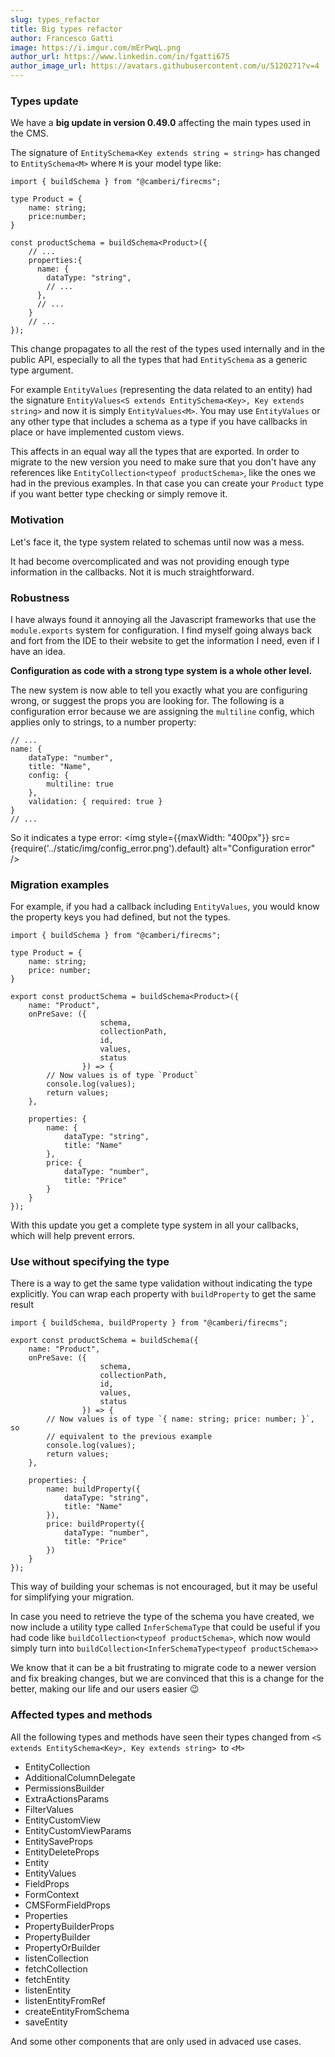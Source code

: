 ```yaml
---
slug: types_refactor
title: Big types refactor
author: Francesco Gatti
image: https://i.imgur.com/mErPwqL.png
author_url: https://www.linkedin.com/in/fgatti675
author_image_url: https://avatars.githubusercontent.com/u/5120271?v=4
---
```


### Types update

We have a **big update in version 0.49.0** affecting the main types used in the
CMS.

The signature of `EntitySchema<Key extends string = string>` has changed to
`EntitySchema<M>` where `M` is your model type like:
```tsx
import { buildSchema } from "@camberi/firecms";

type Product = {
    name: string;
    price:number;
}

const productSchema = buildSchema<Product>({
    // ...
    properties:{
      name: {
        dataType: "string",
        // ...
      },
      // ...
    }
    // ...
});
```

This change propagates to all the rest of the types used internally and in
the public API, especially to all the types that had `EntitySchema` as a generic
type argument.

For example `EntityValues` (representing the data related to an entity) had the
signature `EntityValues<S extends EntitySchema<Key>, Key extends string>` and now
it is simply `EntityValues<M>`. You may use `EntityValues` or any other type
that includes a schema as a type if you have callbacks in place or have
implemented custom views.

This affects in an equal way all the types that are exported. In order to
migrate to the new version you need to make sure that you don't have any
references like `EntityCollection<typeof productSchema>`, like the ones we had
in the previous examples. In that case you can create your `Product` type if
you want better type checking or simply remove it.


### Motivation

Let's face it, the type system related to schemas until now was a mess.

It had become overcomplicated and was not providing enough type information
in the callbacks. Not it is much straightforward.

### Robustness

I have always found it annoying all the Javascript frameworks that use the
`module.exports` system for configuration. I find myself going always back
and fort from the IDE to their website to get the information I need, even if
I have an idea.

**Configuration as code with a strong type system is a whole other level.**

The new system is now able to tell you exactly what you are configuring wrong,
or suggest the props you are looking for. The following is a configuration
error because we are assigning the `multiline` config, which applies only to
strings, to a number property:
```
// ...
name: {
    dataType: "number",
    title: "Name",
    config: {
        multiline: true
    },
    validation: { required: true }
}
// ...
```

So it indicates a type error:
<img
    style={{maxWidth: "400px"}}
    src={require('../static/img/config_error.png').default}
    alt="Configuration error"
/>

### Migration examples

For example, if you had a callback including `EntityValues`, you would know the
property keys you had defined, but not the types.

```tsx
import { buildSchema } from "@camberi/firecms";

type Product = {
    name: string;
    price: number;
}

export const productSchema = buildSchema<Product>({
    name: "Product",
    onPreSave: ({
                    schema,
                    collectionPath,
                    id,
                    values,
                    status
                }) => {
        // Now values is of type `Product`
        console.log(values);
        return values;
    },

    properties: {
        name: {
            dataType: "string",
            title: "Name"
        },
        price: {
            dataType: "number",
            title: "Price"
        }
    }
});
```

With this update you get a complete type system in all your callbacks, which will
help prevent errors.


### Use without specifying the type

There is a way to get the same type validation without indicating the type
explicitly. You can wrap each property with `buildProperty` to get the same result

```tsx
import { buildSchema, buildProperty } from "@camberi/firecms";

export const productSchema = buildSchema({
    name: "Product",
    onPreSave: ({
                    schema,
                    collectionPath,
                    id,
                    values,
                    status
                }) => {
        // Now values is of type `{ name: string; price: number; }`, so
        // equivalent to the previous example
        console.log(values);
        return values;
    },

    properties: {
        name: buildProperty({
            dataType: "string",
            title: "Name"
        }),
        price: buildProperty({
            dataType: "number",
            title: "Price"
        })
    }
});
```

This way of building your schemas is not encouraged, but it may be useful for
simplifying your migration.

In case you need to retrieve the type of the schema you have created, we now include
a utility type called `InferSchemaType` that could be useful if you had code
like `buildCollection<typeof productSchema>`, which now would simply turn into
`buildCollection<InferSchemaType<typeof productSchema>>`

We know that it can be a bit frustrating to migrate code to a newer version and
fix breaking changes, but we are convinced that this is a change for the better,
making our life and our users easier 😉

### Affected types and methods
All the following types and methods have seen their types changed from
`<S extends EntitySchema<Key>, Key extends string> `to `<M>`

- EntityCollection
- AdditionalColumnDelegate
- PermissionsBuilder
- ExtraActionsParams
- FilterValues
- EntityCustomView
- EntityCustomViewParams
- EntitySaveProps
- EntityDeleteProps
- Entity
- EntityValues
- FieldProps
- FormContext
- CMSFormFieldProps
- Properties
- PropertyBuilderProps
- PropertyBuilder
- PropertyOrBuilder
- listenCollection
- fetchCollection
- fetchEntity
- listenEntity
- listenEntityFromRef
- createEntityFromSchema
- saveEntity

And some other components that are only used in advaced use cases.
